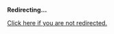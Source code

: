<!DOCTYPE html>
<html>
<head>
<title>Redirecting...</title>
<link rel="canonical" href="http://home.jle0.com:4111/entry/code-2013.md"/>
<meta http-equiv="content-type" content="text/html; charset=utf-8" />
<meta http-equiv="refresh" content="0; url=#{destination_path}" />
</head>
<body>
  <p><strong>Redirecting...</strong></p>
  <p><a href='http://home.jle0.com:4111/entry/code-2013.md'>Click here if you are not redirected.</a></p>
  <script>
    document.location.href = "http://home.jle0.com:4111/entry/code-2013.md";
  </script>
</body>
</html>
